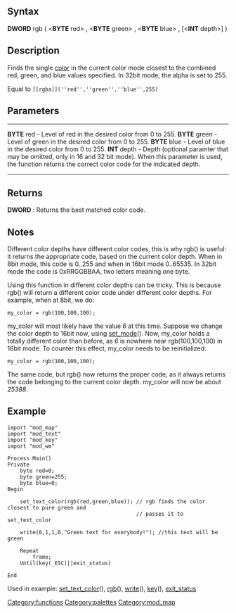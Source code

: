 Syntax
------

**DWORD** rgb ( &lt;**BYTE** red&gt; , &lt;**BYTE** green&gt; ,
&lt;**BYTE** blue&gt; , \[&lt;**INT** depth&gt;\] )

Description
-----------

Finds the single [color](color "wikilink") in the current color mode
closest to the combined red, green, and blue values specified. In 32bit
mode, the alpha is set to 255.

Equal to `[[rgba]](''red'',''green'',''blue'',255)`

Parameters
----------

  ---------------- --------------------------------------------------------------------------------------------------------------------------------------------------------------------------------
  **BYTE** red     - Level of red in the desired color from 0 to 255.
  **BYTE** green   - Level of green in the desired color from 0 to 255.
  **BYTE** blue    - Level of blue in the desired color from 0 to 255.
  **INT** depth    - Depth (optional paramter that may be omitted, only in 16 and 32 bit mode). When this parameter is used, the function returns the correct color code for the indicated depth.
  ---------------- --------------------------------------------------------------------------------------------------------------------------------------------------------------------------------

Returns
-------

**DWORD** : Returns the best matched color code.

Notes
-----

Different color depths have different color codes, this is why rgb() is
useful: it returns the appropriate code, based on the current color
depth. When in 8bit mode, this code is 0..255 and when in 16bit mode
0..65535. In 32bit mode the code is 0xRRGGBBAA, two letters meaning one
byte.

Using this function in different color depths can be tricky. This is
because rgb() will return a different color code under different color
depths. For example, when at 8bit, we do:

    my_color = rgb(100,100,100);

my\_color will most likely have the value *6* at this time. Suppose we
change the color depth to 16bit now, using
[set\_mode](set_mode "wikilink")(). Now, my\_color holds a totally
different color than before, as *6* is nowhere near rgb(100,100,100) in
16bit mode. To counter this effect, my\_color needs to be reinitialized:

    my_color = rgb(100,100,100);

The same code, but rgb() now returns the proper code, as it always
returns the code belonging to the current color depth. my\_color will
now be about *25388*.

Example
-------

    import "mod_map"
    import "mod_text"
    import "mod_key"
    import "mod_wm"

    Process Main()
    Private
        byte red=0;
        byte green=255;
        byte blue=0;
    Begin
        
        set_text_color(rgb(red,green,blue)); // rgb finds the color closest to pure green and
                                             // passes it to set_text_color

        write(0,1,1,0,"Green text for everybody!"); //this text will be green
            
        Repeat
            frame;
        Until(key(_ESC)||exit_status)

    End

Used in example: [set\_text\_color](set_text_color "wikilink")(),
[rgb](rgb "wikilink")(), [write](write "wikilink")(),
[key](key "wikilink")(), [exit\_status](exit_status "wikilink")

<Category:functions> <Category:palettes> <Category:mod_map>
